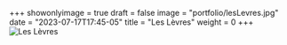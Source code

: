 +++
showonlyimage = true
draft = false
image = "portfolio/lesLevres.jpg"
date = "2023-07-17T17:45-05"
title = "Les Lèvres"
weight = 0
+++
![Les Lèvres](https://www.myriampitte.art/img/portfolio/lesLevres.jpg?raw=true)

